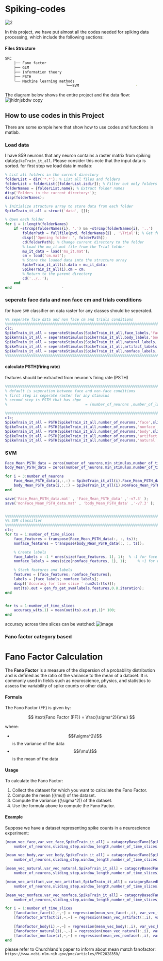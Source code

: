 # Spiking-codes
![2](https://github.com/user-attachments/assets/c755ad02-fb95-4f5e-882b-2064fa8efb3c)


In this project, we have put almost all the codes needed for spiking data processing, which include the following sections:

#### Files Structure

```bash
SRC
    ├── Fano factor
    ├── GLM
    ├── Information theory
    ├── PSTH
    └── Machine learning methods
                            └──SVM                          -       
```
The diagram below shows the entire project and the data flow:
![jhidnjsbdw copy](https://github.com/user-attachments/assets/16d9f453-3d1c-40dd-b19f-e04745ab9077)
## How to use codes in this Project
There are some exmple here that show how to use codes and functions in matlab.
### Load data 
I have 859 neurons that any neuron contains a raster matrix from spiking data`SpikeTrain_it_all`. Please consider this note that the input data is sorted.
for first step we load data in matlab:

```matlab
% List all folders in the current directory
folderList = dir('*.*'); % List all files and folders
folderList = folderList([folderList.isdir]); % Filter out only folders
folderNames = {folderList.name}; % Extract folder names
disp('Folders in the current directory:');
disp(folderNames);

% Initialize structure array to store data from each folder
SpikeTrain_it_all = struct('data', []);

% Open each folder
for i = 1:length(folderNames)
    if ~strcmp(folderNames{i}, '.') && ~strcmp(folderNames{i}, '..')
        folderPath = fullfile(pwd, folderNames{i} , '\Trial'); % Get full path of the folder
        disp(['Opening folder: ', folderPath]);
        cd(folderPath); % Change current directory to the folder
        % Load the mu_it.mat file from the Trial folder
        mu_it_data = load('mu_it.mat');
        cm = load('cm.mat');
        % Store the loaded data into the structure array
        SpikeTrain_it_all(i).data = mu_it_data;
        SpikeTrain_it_all(i).cm = cm;
        % Return to the parent directory
        cd('../..'); 
    end
end                       -       
```
### seperate face data and non face cm and trials conditions
for have `SVM` classifier on data raster for any classes should be seperated.
```matlab
%% seperate face data and non face cm and trials conditions
%%%%%%%%%%%%%%%%%%%%%%%%%%%%%%%%%%%%%%%%%%%%%%%%%%%%%%%%%%%%%%%%%%%%%%%%%%%%
clc;
SpikeTrain_it_all = seperateStimulus(SpikeTrain_it_all,face_labels,'face',number_of_neurons);
SpikeTrain_it_all = seperateStimulus(SpikeTrain_it_all,body_labels,'body',number_of_neurons);
SpikeTrain_it_all = seperateStimulus(SpikeTrain_it_all,natural_labels,'natural',number_of_neurons);
SpikeTrain_it_all = seperateStimulus(SpikeTrain_it_all,artifact_labels,'artifact',number_of_neurons);
SpikeTrain_it_all = seperateStimulus(SpikeTrain_it_all,nonface_labels,'nonface',number_of_neurons);
%%%%%%%%%%%%%%%%%%%%%%%%%%%%%%%%%%%%%%%%%%%%%%%%%%%%%%%%%%%%%%%%%%%%%%%%%%%%
```
#### calculate PSTH(firing rate)
features should be extracted from neuron's firing rate (PSTH) 
```matlab
%%%%%%%%%%%%%%%%%%%%%%%%%%%%%%%%%%%%%%%%%%%%%%%%%%%%%%%%%%%%%%%%%%%%%%%%%%%%
% default is seperation between face and non-face conditions
% first step is seperate raster for any stimulus
% second step is PSTH that has shpe 
%                                    = (number_of_neurons ,number_of_labels_class,time linspace)

%%%%%%%%%%%%%%%%%%%%%%%%%%%%%%%%%%%%%%%%%%%%%%%%%%%%%%%%%%%%%%%%%%%%%%%%%%%%
clc;
SpikeTrain_it_all = PSTH(SpikeTrain_it_all,number_of_neurons,'face',sliding_step,window_length,number_of_time_slices);
SpikeTrain_it_all = PSTH(SpikeTrain_it_all,number_of_neurons,'nonface',sliding_step,window_length,number_of_time_slices);
SpikeTrain_it_all = PSTH(SpikeTrain_it_all,number_of_neurons,'body',sliding_step,window_length);
SpikeTrain_it_all = PSTH(SpikeTrain_it_all,number_of_neurons,'artifact',sliding_step,window_length);
SpikeTrain_it_all = PSTH(SpikeTrain_it_all,number_of_neurons,'natural',sliding_step,window_length);

```
### SVM
``` matlab
Face_Mean_PSTH_data = zeros(number_of_neurons,min_stimulus,number_of_time_slices);
body_Mean_PSTH_data = zeros(number_of_neurons,min_stimulus,number_of_time_slices);

for i = 3:number_of_neurons
    Face_Mean_PSTH_data(i,:,:) = SpikeTrain_it_all(i).Face_Mean_PSTH_data(1:min_stimulus,:);
    body_Mean_PSTH_data(i,:,:) = SpikeTrain_it_all(i).NonFace_Mean_PSTH_data(1:min_stimulus,:);
end

save('Face_Mean_PSTH_data.mat' , 'Face_Mean_PSTH_data' ,'-v7.3' );
save('nonFace_Mean_PSTH_data.mat' , 'body_Mean_PSTH_data' ,'-v7.3' );


%%%%%%%%%%%%%%%%%%%%%%%%%%%%%%%%%%%%%%%%%%%%%%%%%%%%%%%%%%%%%%%%%%%%%%%%%%%%
%% SVM classifier
%%%%%%%%%%%%%%%%%%%%%%%%%%%%%%%%%%%%%%%%%%%%%%%%%%%%%%%%%%%%%%%%%%%%%%%%%%%%
clc;
for ts = 1:number_of_time_slices
    face_features = transpose(Face_Mean_PSTH_data(:, :, ts));
    nonface_features = transpose(body_Mean_PSTH_data(:, :, ts));

    % Create labels
    face_labels = -1 * ones(size(face_features, 1), 1);  % -1 for face
    nonface_labels = ones(size(nonface_features, 1), 1);     % +1 for non-faceanydesk

    % Stack features and labels
    features = [face_features; nonface_features];
    labels = [face_labels; nonface_labels];
    disp(['Accuracy for time slice ' num2str(ts)]);
    out(ts).out = gen_fx_get_svm(labels,features,0.8,iteration);
end


for ts = 1:number_of_time_slices
    accuracy_w(ts,1) = mean(out(ts).out.pt,1)* 100;
end
```
accuracy across time slices can be watched:
![image](https://github.com/user-attachments/assets/2a8e8a49-d625-4a69-b7f6-58fadb034815)

### Fano factor category based
# Fano Factor Calculation

The **Fano Factor** is a measure of the dispersion of a probability distribution and is defined as the ratio of the variance to the mean of a dataset. It is commonly used in fields such as neuroscience, physics, and statistics to assess the variability of spike counts or other data.

#### Formula

The Fano Factor (FF) is given by:

$$
\text{Fano Factor (FF)} = \frac{\sigma^2}{\mu}
$$

where:
- $$(\sigma^2\)$$ is the variance of the data
- $$(\mu\)$$ is the mean of the data

#### Usage

To calculate the Fano Factor:
1. Collect the dataset for which you want to calculate the Fano Factor.
2. Compute the mean (\(\mu\)) of the dataset.
3. Compute the variance (\(\sigma^2\)) of the dataset.
4. Use the formula above to compute the Fano Factor.

#### Example

Suppose we have a dataset representing spike counts in a neuroscience experiment:
```matlab
[mean_vec_face,var_vec_face,SpikeTrain_it_all] = catagoryBasedFano(SpikeTrain_it_all,'face',face_labels,mean_vec_face,var_vec_face,...
    number_of_neurons,sliding_step,window_length,number_of_time_slices);

[mean_vec_body,var_vec_body,SpikeTrain_it_all] = catagoryBasedFano(SpikeTrain_it_all,'body',body_labels,mean_vec_body,var_vec_body,...
    number_of_neurons,sliding_step,window_length,number_of_time_slices);

[mean_vec_natural,var_vec_natural,SpikeTrain_it_all] = catagoryBasedFano(SpikeTrain_it_all,'natural',natural_labels,mean_vec_natural,var_vec_natural,...
    number_of_neurons,sliding_step,window_length,number_of_time_slices);

[mean_vec_artifact,var_vec_artifact,SpikeTrain_it_all] = catagoryBasedFano(SpikeTrain_it_all,'artifact',artifact_labels,mean_vec_artifact,var_vec_artifact,...
    number_of_neurons,sliding_step,window_length,number_of_time_slices);

[mean_vec_nonface,var_vec_nonface,SpikeTrain_it_all] = catagoryBasedFano(SpikeTrain_it_all,'nonface',nonface_labels,mean_vec_nonface,var_vec_nonface,...
    number_of_neurons,sliding_step,window_length,number_of_time_slices);

for i = 1:number_of_time_slices
    [fanofactor_face(i),~,~] = regression(mean_vec_face(:,i), var_vec_face(:,i),'one');
    [fanofactor_artfact(i),~,~] = regression(mean_vec_artifact(:,i), var_vec_artifact(:,i),'one');
    
    [fanofactor_body(i),~,~] = regression(mean_vec_body(:,i), var_vec_body(:,i),'one');
    [fanofactor_natural(i),~,~] = regression(mean_vec_natural(:,i), var_vec_natural(:,i),'one');
    [fanofactor_nonface(i),~,~] = regression(mean_vec_nonface(:,i), var_vec_nonface(:,i),'one');
end
```

please refer to Churchland's paper to inform about mean match fanofactor: `https://www.ncbi.nlm.nih.gov/pmc/articles/PMC2828350/`











